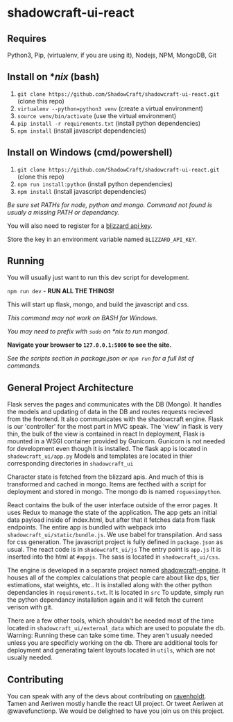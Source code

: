 # shadowcraft-ui-react

## Requires

Python3, Pip, (virtualenv, if you are using it), Nodejs, NPM, MongoDB, Git

## Install on **nix* (bash)

1. `git clone https://github.com/ShadowCraft/shadowcraft-ui-react.git` (clone this repo)
2. `virtualenv --python=python3 venv` (create a virtual environment)
3. `source venv/bin/activate` (use the virtual environment)
4. `pip install -r requirements.txt` (install python dependencies)
5. `npm install` (install javascript dependencies)

## Install on Windows (cmd/powershell)

1. `git clone https://github.com/ShadowCraft/shadowcraft-ui-react.git` (clone this repo)
4. `npm run install:python` (install python dependencies)
5. `npm install` (install javascript dependencies)

*Be sure set PATHs for node, python and mongo. Command not found is usualy a missing PATH or dependancy.*

You will also need to register for a [blizzard api key](https://dev.battle.net/).

Store the key in an environment variable named `BLIZZARD_API_KEY`.

## Running

You will usually just want to run this dev script for development.

`npm run dev` - **RUN ALL THE THINGS!**

This will start up flask, mongo, and build the javascript and css.

*This command may not work on BASH for Windows.*

_You may need to prefix with `sudo` on *nix to run mongod._

**Navigate your browser to `127.0.0.1:5000` to see the site.**

*See the scripts section in package.json or `npm run` for a full list of commands.*

## General Project Architecture

Flask serves the pages and communicates with the DB (Mongo). It handles the models and updating of data in the DB and routes requests recieved from the frontend. It also communicates with the shadowcraft engine. Flask is our 'controller' for the most part in MVC speak. The 'view' in flask is very thin, the bulk of the view is contained in react  In deployment, Flask is mounted in a WSGI container provided by Gunicorn. Gunicorn is not needed for development even though it is installed. The flask app is located in `shadowcraft_ui/app.py` Models and templates are located in thier corresponding directories in `shadowcraft_ui`

Character state is fetched from the blizzard apis. And much of this is transformed and cached in mongo. Items are fecthed with a script for deployment and stored in mongo. The mongo db is named `roguesimpython`.

React contains the bulk of the user interface outside of the error pages. It uses Redux to manage the state of the application. The app gets an initial data payload inside of index.html, but after that it fetches data from flask endpoints. The entire app is bundled with webpack into `shadowcraft_ui/static/bundle.js`. We use babel for transpilation. And sass for css generation. The javascript project is fully defined in `package.json` as usual. The react code is in `shadowcraft_ui/js` The entry point is `app.js` It is inserted into the html at `#appjs`. The sass is located in `shadowcraft_ui/css`.

The engine is developed in a separate project named [shadowcraft-engine](https://github.com/ShadowCraft/ShadowCraft-Engine). It houses all of the complex calculations that people care about like dps, tier estimations, stat weights, etc.. It is installed along with the other python dependancies in `requirements.txt`. It is located in `src` To update, simply run the python dependancy installation again and it will fetch the current verison with git.

There are a few other tools, which shouldn't be needed most of the time located in `shadowcraft_ui/external_data` which are used to populate the db. Warning: Running these can take some time. They aren't usualy needed unless you are specificly working on the db. There are additional tools for deployment and generating talent layouts located in `utils`, which are not usually needed.

## Contributing

You can speak with any of the devs about contributing on [ravenholdt](https://discord.gg/UMRwK8S). Tamen and Aeriwen mostly handle the react UI project. Or tweet Aeriwen at @wavefunctionp. We would be delighted to have you join us on this project.

